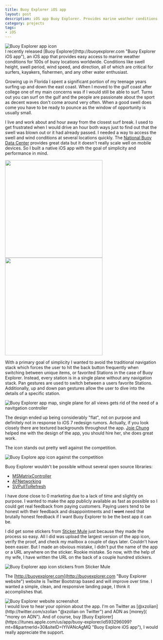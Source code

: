 ```yaml
---
title: Buoy Explorer iOS app
layout: post
description: iOS app Buoy Explorer. Provides marine weather conditions for 100s of locations worldwide.
category: projects
tags:
- iOS
---
```

<div class="screenshot">
    <img src="/assets/2013-06-05-buoy-explorer-app-icon.png" alt="Buoy Explorer app icon" class="pull-left" style="margin-right: 20px;">
</div>
I recently released [Buoy Explorer](http://buoyexplorer.com "Buoy Explorer iOS app"), an iOS app that provides easy access to marine weather conditions for 100s of buoy locations worldwide. Conditions like swell height, swell period, wind speed, and direction, all of which are critical for surfers, kayakers, fishermen, and any other water enthusiast.

Growing up in Florida I spent a significant portion of my teenage years surfing up and down the east coast. When I moved to the gulf coast after college one of my main concerns was if I would still be able to surf. Turns out you can surf on the gulf and the people are passionate about the sport as decent waves don't come around very often. When a good swell does come you have to be ready to pounce as the window of opportunity is usually small.

I live and work about and hour away from the closest surf break. I used to get frustrated when I would drive an hour both ways just to find out that the swell was blown out or it had already passed. I needed a way to access the swell and wind conditions at several locations quickly. The [National Buoy Data Center](http://www.ndbc.noaa.gov/ "National Buoy Data Center website") provides great data but it doesn't really scale well on mobile devices. So I built a native iOS app with the goal of simplicity and performance in mind.

<div class="screenshot">
<img src="/assets/2013-06-05-buoy-explorer-screenshot1@2x.png" width="320" alt="">
<img src="/assets/2013-06-05-buoy-explorer-screenshot2@2x.png" width="320" alt="">
</div>

With a primary goal of simplicity I wanted to avoid the traditional navigation stack which forces the user to hit the back button frequently when switching between unique items, or favorited Stations in the case of Buoy Explorer. Instead, every station is in a single plane without any navigation stack. Pan gestures are used to switch between a users favorite Stations. Additionally, up and down pan gestures allow the user to dive into the details of a specific station.

<div class="screenshot">
<img src="/assets/2013-06-19-buoy-explorer-app-layout.jpg" alt="Buoy Explorer app map, single plane for all views gets rid of the need of a navitgation controller">
</div>

The design ended up being considerably "flat", not on purpose and definitely not in response to iOS 7 redesign rumors. Actually, if you look closely there are textured backgrounds throughout the app. [Joie Chung](http://www.joieliz.com/ "Joie Chung designer") helped me with the design of the app, you should hire her, she does great work.

The icon stands out pretty well against the competition.

<div class="screenshot">
<img src="/assets/2013-06-19-buoy-explorer-app-icons.jpg" alt="Buoy Explore app icon against the competition">
</div>

Buoy Explorer wouldn't be possible without several open source libraries:

* [MSMatrixController](https://github.com/MarcoSero/MSMatrixController "Organize view controllers in a gesture-based 2D matrix")
* [AFNetworking](http://www.afnetworking.com/ "Networking framework for iOS and OSX")
* [SVPullToRefresh](https://github.com/samvermette/SVPullToRefresh "Pull-to-refresh for any UIScrollView")

I have done close to 0 marketing due to a lack of time and slightly on purpose. I wanted to make the app publicly available as fast as possible so I could get real feedback from paying customers. Paying users tend to be honest with their feedback and disappointments and I <strike>want</strike> need that brutally honest feedback if I want Buoy Explorer to be the best app it can be.

I did get some stickers from [Sticker Mule](http://www.stickermule.com/unlock?ref_id=8184079601 "Stick Mule") just because they made the process so easy. All I did was upload the largest version of the app icon, verify the proof, and check my mailbox a couple of days later. Couldn't have been easier. But I made an obvious mistake, I didn't put the name of the app or a URL anywhere on the sticker. Rookie mistake. So now, with the help of my wife, I have written the URL on the back of a couple hundred stickers.

<div class="screenshot">
    <img src="/assets/2013-06-09-buoy-explorer-stickers.jpg" alt="Buoy Explorer app icon stickers from Sticker Mule">
</div>

The [http://buoyexplorer.com](http://buoyexplorer.com "Buoy Explorer website") website is Twitter Bootstrap based and will improve over time. I wanted a simple, clean, and responsive landing page, I think it accomplishes that.

<div class="screenshot">
    <img src="/assets/2013-06-09-buoy-explorer-website-screenshot.png" alt="Buoy Explorer website screenshot">
</div>
I would love to hear your opinion about the app. I'm on Twitter as [@xzolian](http://twitter.com/xzolian "@xzolian on Twitter") and ADN as [morey]( "morey on ADN"). And of course, buy [Buoy Explorer](https://itunes.apple.com/us/app/buoy-explorer/id593296099?mt=8&partnerId=30&siteID=IYIVANcAgMQ "Buoy Explore iOS app"), I would really appreciate the support.